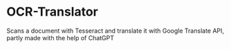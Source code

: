 # OCR-Translator

Scans a document with Tesseract and translate it with Google Translate API, partly made with the help of ChatGPT

